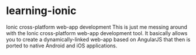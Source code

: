 # learning-ionic
Ionic cross-platform web-app development
This is just me messing around with the Ionic cross-platform web-app development tool. It basically allows you to create a dynamically-linked web-app based on AngularJS that then is ported to native Android and iOS applications.
